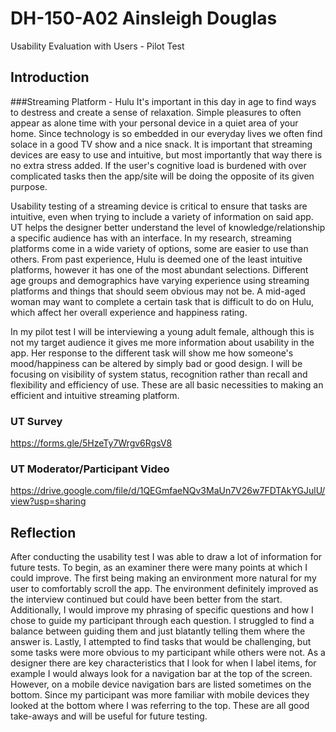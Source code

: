 # DH-150-A02 Ainsleigh Douglas
Usability Evaluation with Users - Pilot Test

## Introduction
###Streaming Platform - Hulu
It's important in this day in age to find ways to destress and create a sense of relaxation. Simple pleasures to often appear as alone time with your personal device in a quiet area of your home. Since technology is so embedded in our everyday lives we often find solace in a good TV show and a nice snack. It is important that streaming devices are easy to use and intuitive, but most importantly that way there is no extra stress added. If the user's cognitive load is burdened with over complicated tasks then the app/site will be doing the opposite of its given purpose.

Usability testing of a streaming device is critical to ensure that tasks are intuitive, even when trying to include a variety of information on said app. UT helps the designer better understand the level of knowledge/relationship a specific audience has with an interface. In my research, streaming platforms come in a wide variety of options, some are easier to use than others. From past experience, Hulu is deemed one of the least intuitive platforms, however it has one of the most abundant selections. Different age groups and demographics have varying experience using streaming platforms and things that should seem obvious may not be. A mid-aged woman may want to complete a certain task that is difficult to do on Hulu, which affect her overall experience and happiness rating.  

In my pilot test I will be interviewing a young adult female, although this is not my target audience it gives me more information about usability in the app. Her response to the different task will show me how someone's mood/happiness can be altered by simply bad or good design. I will be focusing on visibility of system status, recognition rather than recall and flexibility and efficiency of use. These are all basic necessities to making an efficient and intuitive streaming platform.

### UT Survey
https://forms.gle/5HzeTy7Wrgv6RgsV8

### UT Moderator/Participant Video
https://drive.google.com/file/d/1QEGmfaeNQv3MaUn7V26w7FDTAkYGJulU/view?usp=sharing

## Reflection
After conducting the usability test I was able to draw a lot of information for future tests. To begin, as an examiner there were many points at which I could improve. The first being making an environment more natural for my user to comfortably scroll the app. The environment definitely improved as the interview continued but could have been better from the start. Additionally, I would improve my phrasing of specific questions and how I chose to guide my participant through each question. I struggled to find a balance between guiding them and just blatantly telling them where the answer is. Lastly, I attempted to find tasks that would be challenging, but some tasks were more obvious to my participant while others were not. As a designer there are key characteristics that I look for when I label items, for example I would always look for a navigation bar at the top of the screen. However, on a mobile device navigation bars are listed sometimes on the bottom. Since my participant was more familiar with mobile devices they looked at the bottom where I was referring to the top. These are all good take-aways and will be useful for future testing.
